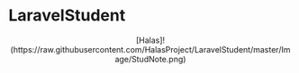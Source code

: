 # LaravelStudent

<p align="center">
[Halas]!(https://raw.githubusercontent.com/HalasProject/LaravelStudent/master/Image/StudNote.png)
</p>
